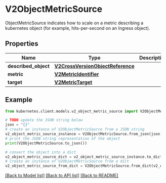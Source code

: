 # V2ObjectMetricSource

ObjectMetricSource indicates how to scale on a metric describing a kubernetes object (for example, hits-per-second on an Ingress object).

## Properties

Name | Type | Description | Notes
------------ | ------------- | ------------- | -------------
**described_object** | [**V2CrossVersionObjectReference**](V2CrossVersionObjectReference.md) |  | 
**metric** | [**V2MetricIdentifier**](V2MetricIdentifier.md) |  | 
**target** | [**V2MetricTarget**](V2MetricTarget.md) |  | 

## Example

```python
from kubernetes.client.models.v2_object_metric_source import V2ObjectMetricSource

# TODO update the JSON string below
json = "{}"
# create an instance of V2ObjectMetricSource from a JSON string
v2_object_metric_source_instance = V2ObjectMetricSource.from_json(json)
# print the JSON string representation of the object
print(V2ObjectMetricSource.to_json())

# convert the object into a dict
v2_object_metric_source_dict = v2_object_metric_source_instance.to_dict()
# create an instance of V2ObjectMetricSource from a dict
v2_object_metric_source_from_dict = V2ObjectMetricSource.from_dict(v2_object_metric_source_dict)
```
[[Back to Model list]](../README.md#documentation-for-models) [[Back to API list]](../README.md#documentation-for-api-endpoints) [[Back to README]](../README.md)


